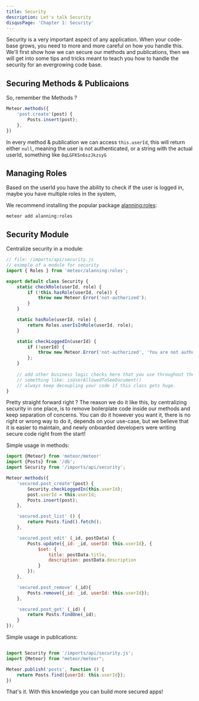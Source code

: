 ```yaml
---
title: Security
description: Let's talk Security
disqusPage: 'Chapter 1: Security'
---
```


Security is a very important aspect of any application. When your code-base grows,
you need to more and more careful on how you handle this. We'll first show how we can
secure our methods and publications, then we will get into some tips and tricks meant to teach you how to handle 
the security for an evergrowing code base.

## Securing Methods & Publicaions

So, remember the Methods ?

```js
Meteor.methods({
    'post.create'(post) {
        Posts.insert(post);
    },
})
```

In every method & publication we can access `this.userId`, this will return either `null`, meaning the user is not authenticated, or a string with the actual userId, something like `8qLGFKSn6szJkzsyG`

## Managing Roles

Based on the userId you have the ability to check if the user is logged in, maybe you have multiple roles in the system,

We recommend installing the popular package [alanning:roles](https://atmospherejs.com/alanning/roles):

```
meteor add alanning:roles
```


## Security Module

Centralize security in a module:

```js
// file: /imports/api/security.js
// example of a module for security
import { Roles } from 'meteor/alanning:roles';

export default class Security {
    static checkRole(userId, role) {
        if (!this.hasRole(userId, role)) {
            throw new Meteor.Error('not-authorized');
        }
    }

    static hasRole(userId, role) {
        return Roles.userIsInRole(userId, role);
    }

    static checkLoggedIn(userId) {
        if (!userId) {
            throw new Meteor.Error('not-authorized', 'You are not authorized');
        };
    }
    
    // add other business logic checks here that you use throughout the app
    // something like: isUserAllowedToSeeDocument()
    // always keep decoupling your code if this class gets huge.
}
```

Pretty straight forward right ? The reason we do it like this, by centralizing security in one place,
is to remove boilerplate code inside our methods and keep separation of concerns. You can do it however you want it, there is no right or wrong way to do it,
depends on your use-case, but we believe that it is easier to maintain, and newly onboarded developers were writing secure
code right from the start!

Simple usage in methods:

```js
import {Meteor} from 'meteor/meteor'
import {Posts} from '/db';
import Security from '/imports/api/security';

Meteor.methods({
    'secured.post_create'(post) {
        Security.checkLoggedIn(this.userId);
        post.userId = this.userId;
        Posts.insert(post);
    },

    'secured.post_list' () {
        return Posts.find().fetch();
    },

    'secured.post_edit' (_id, postData) {
        Posts.update({_id: _id, userId: this.userId}, {
            $set: {
                title: postData.title,
                description: postData.description
            }
        });
    },

    'secured.post_remove' (_id){
        Posts.remove({_id: _id, userId: this.userId});
    },

    'secured.post_get' (_id) {
        return Posts.findOne(_id);
    }
});
```

Simple usage in publications:

```js

import Security from '/imports/api/security.js';
import {Meteor} from "meteor/meteor";

Meteor.publish('posts', function () {
    return Posts.find({userId: this.userId});
})
```

That's it. With this knowledge you can build more secured apps!

